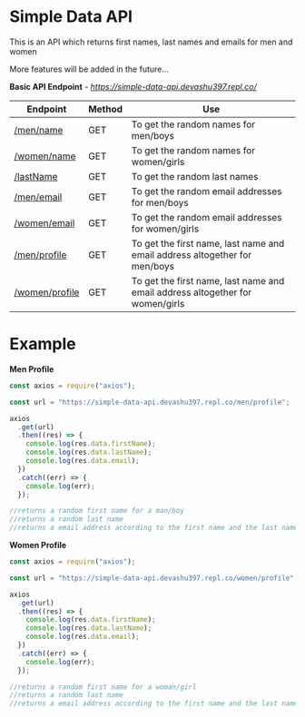 # Simple Data API

This is an API which returns first names, last names and emails for men and women

More features will be added in the future...

**Basic API Endpoint** - *https://simple-data-api.devashu397.repl.co/*

| Endpoint                                                                   | Method | Use                                                                           |
| -------------------------------------------------------------------------- | ------ | ----------------------------------------------------------------------------- |
| [/men/name](https://simple-data-api.devashu397.repl.co/men/name)           | GET    | To get the random names for men/boys                                          |
| [/women/name](https://simple-data-api.devashu397.repl.co/women/name)       | GET    | To get the random names for women/girls                                       |
| [/lastName](https://simple-data-api.devashu397.repl.co/lastName)           | GET    | To get the random last names                                                  |
| [/men/email](https://simple-data-api.devashu397.repl.co/men/email)         | GET    | To get the random email addresses for men/boys                                |
| [/women/email](https://simple-data-api.devashu397.repl.co/women/email)     | GET    | To get the random email addresses for women/girls                             |
| [/men/profile](https://simple-data-api.devashu397.repl.co/men/profile)     | GET    | To get the first name, last name and email address altogether for men/boys    |
| [/women/profile](https://simple-data-api.devashu397.repl.co/women/profile) | GET    | To get the first name, last name and email address altogether for women/girls |

# Example

**Men Profile**

```js
const axios = require("axios");

const url = "https://simple-data-api.devashu397.repl.co/men/profile";

axios
  .get(url)
  .then((res) => {
    console.log(res.data.firstName);
    console.log(res.data.lastName);
    console.log(res.data.email);
  })
  .catch((err) => {
    console.log(err);
  });

//returns a random first name for a man/boy
//returns a random last name
//returns a email address according to the first name and the last name
```

**Women Profile**

```js
const axios = require("axios");

const url = "https://simple-data-api.devashu397.repl.co/women/profile";

axios
  .get(url)
  .then((res) => {
    console.log(res.data.firstName);
    console.log(res.data.lastName);
    console.log(res.data.email);
  })
  .catch((err) => {
    console.log(err);
  });

//returns a random first name for a woman/girl
//returns a random last name
//returns a email address according to the first name and the last name
```
